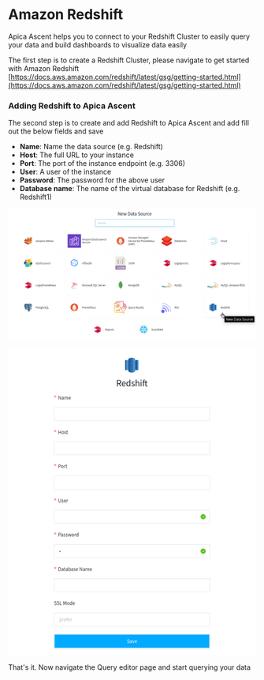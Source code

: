 # Amazon Redshift

Apica Ascent helps you to connect to your Redshift Cluster to easily query your data and build dashboards to visualize data easily

The first step is to create a Redshift Cluster, please navigate to get started with Amazon Redshift [https://docs.aws.amazon.com/redshift/latest/gsg/getting-started.html](https://docs.aws.amazon.com/redshift/latest/gsg/getting-started.html)

### Adding Redshift to Apica Ascent

The second step is to create and add Redshift to Apica Ascent and add fill out the below fields and save

* **Name**: Name the data source (e.g. Redshift)
* **Host**: The full URL to your instance
* **Port**: The port of the instance endpoint (e.g. 3306)
* **User**: A user of the instance
* **Password**: The password for the above user
* **Database name**: The name of the virtual database for Redshift (e.g. Redshift1)

![Selecting a Redshift data source](../../.gitbook/assets/redshift-1.png)

![Configuring Redshift data source](../../.gitbook/assets/redshift-2.png)

That's it. Now navigate the Query editor page and start querying your data
